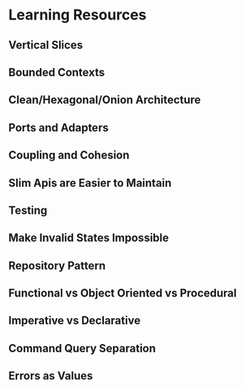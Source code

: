 # Learning Resources

## Vertical Slices

## Bounded Contexts

## Clean/Hexagonal/Onion Architecture

## Ports and Adapters

## Coupling and Cohesion

## Slim Apis are Easier to Maintain 

## Testing

## Make Invalid States Impossible

## Repository Pattern

## Functional vs Object Oriented vs Procedural

## Imperative vs Declarative

## Command Query Separation

## Errors as Values